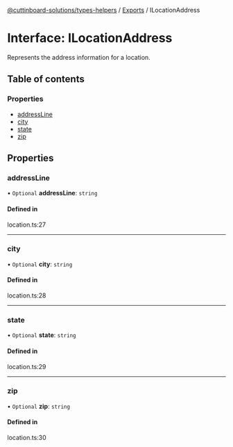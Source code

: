 [@cuttinboard-solutions/types-helpers](../README.md) / [Exports](../modules.md) / ILocationAddress

# Interface: ILocationAddress

Represents the address information for a location.

## Table of contents

### Properties

- [addressLine](ILocationAddress.md#addressline)
- [city](ILocationAddress.md#city)
- [state](ILocationAddress.md#state)
- [zip](ILocationAddress.md#zip)

## Properties

### addressLine

• `Optional` **addressLine**: `string`

#### Defined in

location.ts:27

___

### city

• `Optional` **city**: `string`

#### Defined in

location.ts:28

___

### state

• `Optional` **state**: `string`

#### Defined in

location.ts:29

___

### zip

• `Optional` **zip**: `string`

#### Defined in

location.ts:30

